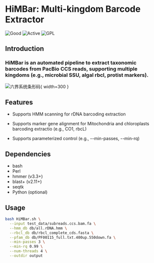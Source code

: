 # HiMBar:  Multi-kingdom Barcode Extractor 
![Good](https://img.shields.io/badge/latest%20version-v1.1.0-red) ![Active](https://www.repostatus.org/badges/latest/active.svg) ![GPL](https://img.shields.io/badge/license-GPLv3.0-blue)

## Introduction
### HiMBar is an automated pipeline to extract taxonomic barcodes from PacBio CCS reads, supporting multiple  kingdoms (e.g., microbial SSU, algal rbcl, protist markers).



![六界系统条形码](https://github.com/user-attachments/assets/58620efc-d769-454c-9639-f97f80942015){ width=300 }




## Features 
- Supports HMM scanning for rDNA barcoding extraction

- Supports marker gene alignment for Mitochondria and chloroplasts barcoding extractio (e.g., CO1, rbcL)

- Supports parameterized control (e.g., --min-passes, --min-rq)

## Dependencies 
- bash
- Perl
- hmmer (v3.3+)
- blast+ (v2.11+)
- seqtk
- Python (optional)

## Usage

```bash
bash HiMBar.sh \
  --input test_data/subreads.ccs.bam.fa \
  --hmm_db db/all.rDNA.hmm \
  --rbcl_db db/rbcl_complete_cds.fasta \
  --pfam_db db/PF00115_full.txt.400up.550down.fa \
  --min-passes 3 \
  --min-rq 0.99 \
  --num-threads 4 \
  --outdir output

